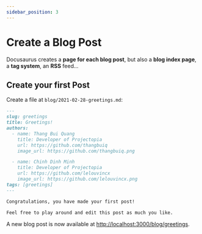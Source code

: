 ```yaml
---
sidebar_position: 3
---
```


# Create a Blog Post

Docusaurus creates a **page for each blog post**, but also a **blog index page**, a **tag system**, an **RSS** feed...

## Create your first Post

Create a file at `blog/2021-02-28-greetings.md`:

```md title="blog/2021-02-28-greetings.md"
---
slug: greetings
title: Greetings!
authors:
  - name: Thang Bui Quang
    title: Developer of Projectopia
    url: https://github.com/thangbuiq
    image_url: https://github.com/thangbuiq.png

  - name: Chinh Dinh Minh
    title: Developer of Projectopia
    url: https://github.com/lelouvincx
    image_url: https://github.com/lelouvincx.png
tags: [greetings]
---

Congratulations, you have made your first post!

Feel free to play around and edit this post as much you like.
```

A new blog post is now available at [http://localhost:3000/blog/greetings](http://localhost:3000/blog/greetings).
